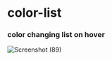 # color-list
### color changing list on hover
![Screenshot (89)](https://user-images.githubusercontent.com/55022376/90632525-2d108e00-e242-11ea-8325-1723214da093.png)


